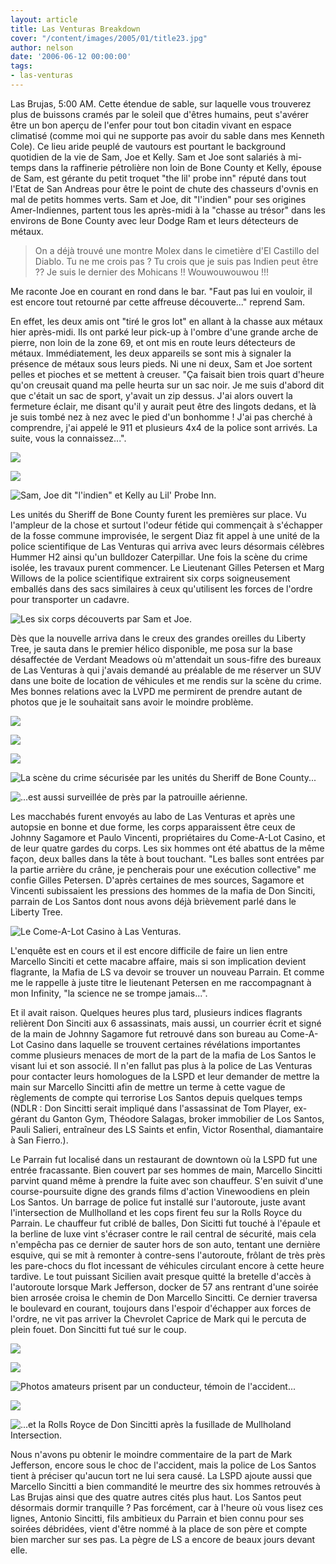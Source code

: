 ```yaml
---
layout: article
title: Las Venturas Breakdown
cover: "/content/images/2005/01/title23.jpg"
author: nelson
date: '2006-06-12 00:00:00'
tags:
- las-venturas
---
```


Las Brujas, 5:00 AM. Cette étendue de sable, sur laquelle vous trouverez plus de buissons cramés par le soleil que d'êtres humains, peut s'avérer être un bon aperçu de l'enfer pour tout bon citadin vivant en espace climatisé (comme moi qui ne supporte pas avoir du sable dans mes Kenneth Cole). Ce lieu aride peuplé de vautours est pourtant le background quotidien de la vie de Sam, Joe et Kelly. Sam et Joe sont salariés à mi-temps dans la raffinerie pétrolière non loin de Bone County et Kelly, épouse de Sam, est gérante du petit troquet "the lil' probe inn" réputé dans tout l'Etat de San Andreas pour être le point de chute des chasseurs d'ovnis en mal de petits hommes verts. Sam et Joe, dit "l'indien" pour ses origines Amer-Indiennes, partent tous les après-midi à la "chasse au trésor" dans les environs de Bone County avec leur Dodge Ram et leurs détecteurs de métaux.

> On a déjà trouvé une montre Molex dans le cimetière d'El Castillo del Diablo. Tu ne me crois pas ? Tu crois que je suis pas Indien peut être ?? Je suis le dernier des Mohicans !! Wouwouwouwou !!!

Me raconte Joe en courant en rond dans le bar. "Faut pas lui en vouloir, il est encore tout retourné par cette affreuse découverte..." reprend Sam.

En effet, les deux amis ont "tiré le gros lot" en allant à la chasse aux métaux hier après-midi. Ils ont parké leur pick-up à l'ombre d'une grande arche de pierre, non loin de la zone 69, et ont mis en route leurs détecteurs de métaux. Immédiatement, les deux appareils se sont mis à signaler la présence de métaux sous leurs pieds. Ni une ni deux, Sam et Joe sortent pelles et pioches et se mettent à creuser. "Ça faisait bien trois quart d'heure qu'on creusait quand ma pelle heurta sur un sac noir. Je me suis d'abord dit que c'était un sac de sport, y'avait un zip dessus. J'ai alors ouvert la fermeture éclair, me disant qu'il y aurait peut être des lingots dedans, et là je suis tombé nez à nez avec le pied d'un bonhomme ! J'ai pas cherché à comprendre, j'ai appelé le 911 et plusieurs 4x4 de la police sont arrivés. La suite, vous la connaissez...".

![](  /content/images/2005/01/sam.jpg)

![](  /content/images/2005/01/joelindien.jpg)

![Sam, Joe dit "l'indien" et Kelly au Lil' Probe Inn.](  /content/images/2005/01/kelly.jpg)

Les unités du Sheriff de Bone County furent les premières sur place. Vu l'ampleur de la chose et surtout l'odeur fétide qui commençait à s'échapper de la fosse commune improvisée, le sergent Diaz fit appel à une unité de la police scientifique de Las Venturas qui arriva avec leurs désormais célèbres Hummer H2 ainsi qu'un bulldozer Caterpillar. Une fois la scène du crime isolée, les travaux purent commencer. Le Lieutenant Gilles Petersen et Marg Willows de la police scientifique extrairent six corps soigneusement emballés dans des sacs similaires à ceux qu'utilisent les forces de l'ordre pour transporter un cadavre.

![Les six corps découverts par Sam et Joe.](  /content/images/2005/01/deadcorps2.jpg)

Dès que la nouvelle arriva dans le creux des grandes oreilles du Liberty Tree, je sauta dans le premier hélico disponible, me posa sur la base désaffectée de Verdant Meadows où m'attendait un sous-fifre des bureaux de Las Venturas à qui j'avais demandé au préalable de me réserver un SUV dans une boite de location de véhicules et me rendis sur la scène du crime. Mes bonnes relations avec la LVPD me permirent de prendre autant de photos que je le souhaitait sans avoir le moindre problème.

![](  /content/images/2005/01/crimesceneLV.jpg)

![](  /content/images/2005/01/crimesceneLV3.jpg)

![](  /content/images/2005/01/crimescenelv4.jpg)

![La scène du crime sécurisée par les unités du Sheriff de Bone County...](  /content/images/2005/01/lesexperts.jpg)

![...est aussi surveillée de près par la patrouille aérienne.](  /content/images/2005/01/helicrimescene.jpg)

Les macchabés furent envoyés au labo de Las Venturas et après une autopsie en bonne et due forme, les corps apparaissent être ceux de Johnny Sagamore et Paulo Vincenti, propriétaires du Come-A-Lot Casino, et de leur quatre gardes du corps. Les six hommes ont été abattus de la même façon, deux balles dans la tête à bout touchant. "Les balles sont entrées&nbsp;par la partie arrière du crâne, je pencherais pour une exécution collective" me confie Gilles Petersen. D'après certaines de mes sources, Sagamore et Vincenti subissaient les pressions des hommes de la mafia de Don Sinciti, parrain de Los Santos dont nous avons déjà brièvement parlé dans le Liberty Tree.

![Le Come-A-Lot Casino à Las Venturas.](  /content/images/2005/01/clownmocket.jpg)

L'enquête est en cours et il est encore difficile de faire un lien entre Marcello Sinciti et cette macabre affaire, mais si son implication devient flagrante, la Mafia de LS va devoir se trouver un nouveau Parrain. Et comme me le rappelle à juste titre le lieutenant Petersen en me raccompagnant à mon Infinity, "la science ne se trompe jamais...".

Et il avait raison. Quelques heures plus tard, plusieurs indices flagrants relièrent Don Sinciti aux 6 assassinats, mais aussi, un courrier écrit et signé de la main de Johnny Sagamore fut retrouvé dans son bureau au Come-A-Lot Casino dans laquelle se trouvent certaines révélations importantes comme plusieurs menaces de mort de la part de la mafia de Los Santos le visant lui et son associé. Il n'en fallut pas plus à la police de Las Venturas pour contacter leurs homologues de la LSPD et leur demander de mettre la main sur Marcello Sincitti afin de mettre un terme à cette vague de règlements de compte qui terrorise Los Santos depuis quelques temps (NDLR : Don Sincitti serait impliqué dans l'assassinat de Tom Player, ex-gérant du Ganton Gym, Théodore Salagas, broker immobilier de Los Santos, Pauli Salieri, entraîneur des LS Saints et enfin, Victor Rosenthal, diamantaire à San Fierro.).

Le Parrain fut localisé dans un restaurant de downtown où la LSPD fut une entrée fracassante. Bien couvert par ses hommes de main, Marcello Sincitti parvint quand même à prendre la fuite avec son chauffeur. S'en suivit d'une course-poursuite digne des grands films d'action Vinewoodiens en plein Los Santos. Un barrage de police fut installé sur l'autoroute, juste avant l'intersection de Mullholland et les cops firent feu sur la Rolls Royce du Parrain. Le chauffeur fut criblé de balles, Don Sicitti fut touché à l'épaule et la berline de luxe vint s'écraser contre le rail central de sécurité, mais cela n'empêcha pas ce dernier de sauter hors de son auto, tentant une dernière esquive, qui se mit à remonter à contre-sens l'autoroute, frôlant de très près les pare-chocs du flot incessant de véhicules circulant encore à cette heure tardive. Le tout puissant Sicilien avait presque quitté la bretelle d'accès à l'autoroute lorsque Mark Jefferson, docker de 57 ans rentrant d'une soirée bien arrosée croisa le chemin de Don Marcello Sincitti. Ce dernier traversa le boulevard en courant, toujours dans l'espoir d'échapper aux forces de l'ordre, ne vit pas arriver la Chevrolet Caprice de Mark qui le percuta de plein fouet. Don Sincitti fut tué sur le coup.

![](  /content/images/2005/01/donbang.jpg)

![](  /content/images/2005/01/donbang2.jpg)

![Photos amateurs prisent par un conducteur, témoin de l'accident...](  /content/images/2005/01/donbang3.jpg)

![](  /content/images/2005/01/towrolls.jpg)

![...et la Rolls Royce de Don Sincitti après la fusillade de Mullholand Intersection.](  /content/images/2005/01/towrolls2.jpg)

Nous n'avons pu obtenir le moindre commentaire de la part de Mark Jefferson, encore sous le choc de l'accident, mais la police de Los Santos tient à préciser qu'aucun tort ne lui sera causé. La LSPD ajoute aussi que Marcello Sincitti a bien commandité le meurtre des six hommes retrouvés à Las Brujas ainsi que des quatre autres cités plus haut. Los Santos peut désormais dormir tranquille ? Pas forcément, car à l'heure où vous lisez ces lignes, Antonio Sincitti, fils ambitieux du Parrain et bien connu pour ses soirées débridées, vient d'être nommé à la place de son père et compte bien marcher sur ses pas. La pègre de LS a encore de beaux jours devant elle.

<!--kg-card-end: markdown-->
